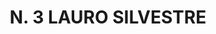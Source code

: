 ---
title: "N. 3 LAURO SILVESTRE"
plant-name: "N. 3"
plant-number: "003"
plant-xml: "/assets/xml/plant003.xml"
plant-title: "N. 3 LAURO SILVESTRE"
plant-taxon-link: "http://www.worldfloraonline.org/taxon/wfo-0000422887"
plant-taxon-link: "[Viburnum Tinus L.]"
layout: single-xml
---